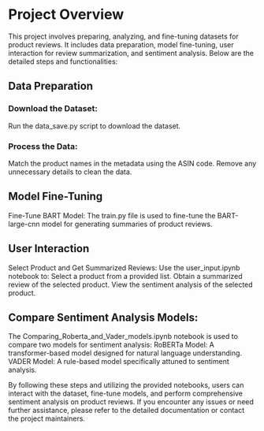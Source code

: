 # Project Overview
This project involves preparing, analyzing, and fine-tuning datasets for product reviews. It includes data preparation, model fine-tuning, user interaction for review summarization, and sentiment analysis. Below are the detailed steps and functionalities:
## Data Preparation

### Download the Dataset:
Run the data_save.py script to download the dataset.

### Process the Data:
Match the product names in the metadata using the ASIN code.
Remove any unnecessary details to clean the data.

## Model Fine-Tuning
Fine-Tune BART Model:
The train.py file is used to fine-tune the BART-large-cnn model for generating summaries of product reviews.

## User Interaction
Select Product and Get Summarized Reviews:
    Use the user_input.ipynb notebook to:
    Select a product from a provided list.
    Obtain a summarized review of the selected product.
    View the sentiment analysis of the selected product.

## Compare Sentiment Analysis Models:
    
The Comparing_Roberta_and_Vader_models.ipynb notebook is used to compare two models for sentiment analysis:
RoBERTa Model: A transformer-based model designed for natural language understanding.
VADER Model: A rule-based model specifically attuned to sentiment analysis.

By following these steps and utilizing the provided notebooks, users can interact with the dataset, fine-tune models, and perform comprehensive sentiment analysis on product reviews. If you encounter any issues or need further assistance, please refer to the detailed documentation or contact the project maintainers.
